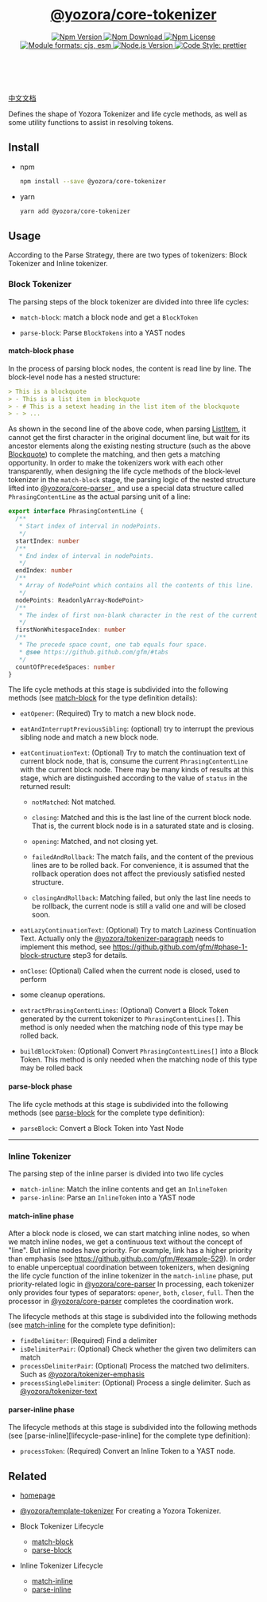 <header>
  <h1 align="center">
    <a href="https://github.com/yozorajs/yozora/tree/v2.3.10/packages/core-tokenizer#readme">@yozora/core-tokenizer</a>
  </h1>
  <div align="center">
    <a href="https://www.npmjs.com/package/@yozora/core-tokenizer">
      <img
        alt="Npm Version"
        src="https://img.shields.io/npm/v/@yozora/core-tokenizer.svg"
      />
    </a>
    <a href="https://www.npmjs.com/package/@yozora/core-tokenizer">
      <img
        alt="Npm Download"
        src="https://img.shields.io/npm/dm/@yozora/core-tokenizer.svg"
      />
    </a>
    <a href="https://www.npmjs.com/package/@yozora/core-tokenizer">
      <img
        alt="Npm License"
        src="https://img.shields.io/npm/l/@yozora/core-tokenizer.svg"
      />
    </a>
    <a href="#install">
      <img
        alt="Module formats: cjs, esm"
        src="https://img.shields.io/badge/module_formats-cjs%2C%20esm-green.svg"
      />
    </a>
    <a href="https://github.com/nodejs/node">
      <img
        alt="Node.js Version"
        src="https://img.shields.io/node/v/@yozora/core-tokenizer"
      />
    </a>
    <a href="https://github.com/prettier/prettier">
      <img
        alt="Code Style: prettier"
        src="https://img.shields.io/badge/code_style-prettier-ff69b4.svg?style=flat-square"
      />
    </a>
  </div>
</header>
<br/>

[中文文档][homepage-zh]

Defines the shape of Yozora Tokenizer and life cycle methods, as well as some utility functions to
assist in resolving tokens.

## Install

- npm

  ```bash
  npm install --save @yozora/core-tokenizer
  ```

- yarn

  ```bash
  yarn add @yozora/core-tokenizer
  ```

## Usage

According to the Parse Strategy, there are two types of tokenizers: Block Tokenizer and Inline
tokenizer.

### Block Tokenizer

The parsing steps of the block tokenizer are divided into three life cycles:

- `match-block`: match a block node and get a `BlockToken`

- `parse-block`: Parse `BlockTokens` into a YAST nodes

#### match-block phase

In the process of parsing block nodes, the content is read line by line. The block-level node has a
nested structure:

```markdown {2}
> This is a blockquote
> - This is a list item in blockquote
> - # This is a setext heading in the list item of the blockquote
> - > ...
```

As shown in the second line of the above code, when parsing [ListItem][@yozora/tokenizer-list], it
cannot get the first character in the original document line, but wait for its ancestor elements
along the existing nesting structure (such as the above [Blockquote][@yozora/tokenizer-blockquote])
to complete the matching, and then gets a matching opportunity. In order to make the tokenizers work
with each other transparently, when designing the life cycle methods of the block-level tokenizer in
the `match-block` stage, the parsing logic of the nested structure lifted into [@yozora/core-parser
][], and use a special data structure called `PhrasingContentLine` as the actual parsing unit of a line:

```typescript
export interface PhrasingContentLine {
  /**
   * Start index of interval in nodePoints.
   */
  startIndex: number
  /**
   * End index of interval in nodePoints.
   */
  endIndex: number
  /**
   * Array of NodePoint which contains all the contents of this line.
   */
  nodePoints: ReadonlyArray<NodePoint>
  /**
   * The index of first non-blank character in the rest of the current line
   */
  firstNonWhitespaceIndex: number
  /**
   * The precede space count, one tab equals four space.
   * @see https://github.github.com/gfm/#tabs
   */
  countOfPrecedeSpaces: number
}
```

The life cycle methods at this stage is subdivided into the following methods (see
[match-block][lifecycle-match-block] for the type definition details):

- `eatOpener`: (Required) Try to match a new block node.

- `eatAndInterruptPreviousSibling`: (optional) try to interrupt the previous sibling node and match
  a new block node.

- `eatContinuationText`: (Optional) Try to match the continuation text of current block node, that
  is, consume the current `PhrasingContentLine` with the current block node. There may be many kinds
  of results at this stage, which are distinguished according to the value of `status` in the
  returned result:

  - `notMatched`: Not matched.

  - `closing`: Matched and this is the last line of the current block node. That is, the current
    block node is in a saturated state and is closing.

  - `opening`: Matched, and not closing yet.

  - `failedAndRollback`: The match fails, and the content of the previous lines are to be rolled
    back. For convenience, it is assumed that the rollback operation does not affect the previously
    satisfied nested structure.

  - `closingAndRollback`: Matching failed, but only the last line needs to be rollback, the current
    node is still a valid one and will be closed soon.

- `eatLazyContinuationText`: (Optional) Try to match Laziness Continuation Text. Actually only the
  [@yozora/tokenizer-paragraph][] needs to implement this method, see
  https://github.github.com/gfm/#phase-1-block-structure step3 for details.

- `onClose`: (Optional) Called when the current node is closed, used to perform
- some cleanup operations.

- `extractPhrasingContentLines`: (Optional) Convert a Block Token generated by the current tokenizer
  to `PhrasingContentLines[]`. This method is only needed when the matching node of this type may be
  rolled back.

- `buildBlockToken`: (Optional) Convert `PhrasingContentLines[]` into a Block Token. This method is
  only needed when the matching node of this type may be rolled back

#### parse-block phase

The life cycle methods at this stage is subdivided into the following methods (see
[parse-block][lifecycle-parse-block] for the complete type definition):

- `parseBlock`: Convert a Block Token into Yast Node

---

### Inline Tokenizer

The parsing step of the inline parser is divided into two life cycles

- `match-inline`: Match the inline contents and get an `InlineToken`
- `parse-inline`: Parse an `InlineToken` into a YAST node

#### match-inline phase

After a block node is closed, we can start matching inline nodes, so when we match inline nodes, we
get a continuous text without the concept of "line". But inline nodes have priority. For example,
link has a higher priority than emphasis (see https://github.github.com/gfm/#example-529). In order
to enable unperceptual coordination between tokenizers, when designing the life cycle function of
the inline tokenizer in the `match-inline` phase, put priority-related logic in
[@yozora/core-parser][] In processing, each tokenizer only provides four types of separators:
`opener`, `both`, `closer`, `full`. Then the processor in [@yozora/core-parser][] completes the
coordination work.

The lifecycle methods at this stage is subdivided into the following methods (see
[match-inline][lifecycle-match-inline] for the complete type definition):

- `findDelimiter`: (Required) Find a delimiter
- `isDelimiterPair`: (Optional) Check whether the given two delimiters can match
- `processDelimiterPair`: (Optional) Process the matched two delimiters. Such as
  [@yozora/tokenizer-emphasis][]
- `processSingleDelimiter`: (Optional) Process a single delimiter. Such as
  [@yozora/tokenizer-text][]

#### parser-inline phase

The lifecycle methods at this stage is subdivided into the following methods (see
[parse-inline][lifecycle-pase-inline] for the complete type definition):

- `processToken`: (Required) Convert an Inline Token to a YAST node.

## Related

- [homepage][]

- [@yozora/template-tokenizer][] For creating a Yozora Tokenizer.

- Block Tokenizer Lifecycle

  - [match-block][lifecycle-match-block]
  - [parse-block][lifecycle-parse-block]

- Inline Tokenizer Lifecycle
  - [match-inline][lifecycle-match-inline]
  - [parse-inline][lifecycle-parse-inline]

[homepage]: https://github.com/yozorajs/yozora/tree/v2.3.10/packages/core-tokenizer#readme
[homepage-zh]: https://github.com/yozorajs/yozora/tree/v2.3.10/packages/core-tokenizer/README-zh.md
[lifecycle-match-block]:
  https://github.com/yozorajs/yozora/blob/main/packages/core-tokenizer/src/types/lifecycle/match-block.ts
[lifecycle-match-inline]:
  https://github.com/yozorajs/yozora/blob/main/packages/core-tokenizer/src/types/lifecycle/match-inline.ts
[lifecycle-parse-block]:
  https://github.com/yozorajs/yozora/blob/main/packages/core-tokenizer/src/types/lifecycle/parse-block.ts
[lifecycle-parse-inline]:
  https://github.com/yozorajs/yozora/blob/main/packages/core-tokenizer/src/types/lifecycle/parse-inline.ts
[@yozora/core-parser]: https://www.npmjs.com/package/@yozora/core-parser
[@yozora/template-tokenizer]: https://www.npmjs.com/package/@yozora/template-tokenizer
[@yozora/tokenizer-blockquote]: https://www.npmjs.com/package/@yozora/tokenizer-blockquote
[@yozora/tokenizer-emphasis]: https://www.npmjs.com/package/@yozora/tokenizer-emphasis
[@yozora/tokenizer-list]: https://www.npmjs.com/package/@yozora/tokenizer-list
[@yozora/tokenizer-paragraph]: https://www.npmjs.com/package/@yozora/tokenizer-paragraph
[@yozora/tokenizer-text]: https://www.npmjs.com/package/@yozora/tokenizer-text
